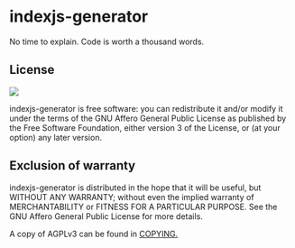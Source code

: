 # indexjs-generator

No time to explain. Code is worth a thousand words.

## License

![](https://www.gnu.org/graphics/agplv3-155x51.png)

indexjs-generator is free software: you can redistribute it and/or modify it under the terms of the GNU Affero General Public License as published by the Free Software Foundation, either version 3 of the License, or (at your option) any later version.

## Exclusion of warranty

indexjs-generator is distributed in the hope that it will be useful, but WITHOUT ANY WARRANTY; without even the implied warranty of MERCHANTABILITY or FITNESS FOR A PARTICULAR PURPOSE. See the GNU Affero General Public License for more details.

A copy of AGPLv3 can be found in [COPYING.](COPYING)
